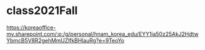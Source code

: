 # class2021Fall
https://koreaoffice-my.sharepoint.com/:p:/g/personal/hnam_korea_edu/EYY1ja50z25AkJ2HdtwYbmcB5V8R2gehMmUZlfkBHlauRg?e=9TeoYo
